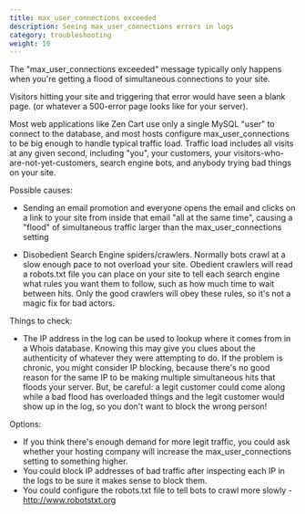 ```yaml
---
title: max_user_connections exceeded
description: Seeing max_user_connections errors in logs
category: troubleshooting 
weight: 10
---
```


The "max_user_connections exceeded" message typically only happens when you're getting a flood of simultaneous connections to your site.

Visitors hitting your site and triggering that error would have seen a blank page. (or whatever a 500-error page looks like for your server).

Most web applications like Zen Cart use only a single MySQL "user" to connect to the database, and most hosts configure max_user_connections to be big enough to handle typical traffic load. Traffic load includes all visits at any given second, including "you", your customers, your visitors-who-are-not-yet-customers, search engine bots, and anybody trying bad things on your site.

Possible causes:

- Sending an email promotion and everyone opens the email and clicks on a link to your site from inside that email "all at the same time", causing a "flood" of simultaneous traffic larger than the max_user_connections setting

- Disobedient Search Engine spiders/crawlers. Normally bots crawl at a slow enough pace to not overload your site. Obedient crawlers will read a robots.txt file you can place on your site to tell each search engine what rules you want them to follow, such as how much time to wait between hits. Only the good crawlers will obey these rules, so it's not a magic fix for bad actors.

Things to check:

- The IP address in the log can be used to lookup where it comes from in a Whois database. Knowing this may give you clues about the authenticity of whatever they were attempting to do.
If the problem is chronic, you might consider IP blocking, because there's no good reason for the same IP to be making multiple simultaneous hits that floods your server. But, be careful: a legit customer could come along while a bad flood has overloaded things and the legit customer would show up in the log, so you don't want to block the wrong person!

Options:

- If you think there's enough demand for more legit traffic, you could ask whether your hosting company will increase the max_user_connections setting to something higher.
- You could block IP addresses of bad traffic after inspecting each IP in the logs to be sure it makes sense to block them.
- You could configure the robots.txt file to tell bots to crawl more slowly - http://www.robotstxt.org

